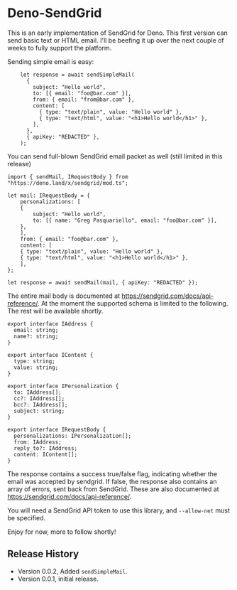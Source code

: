 # Deno-SendGrid
This is an early implementation of SendGrid for Deno.  This first version can send basic text
or HTML email.  I'll be beefing it up over the next couple of weeks to fully support the platform.

Sending simple email is easy:
```
    let response = await sendSimpleMail(
      {
        subject: "Hello world",
        to: [{ email: "foo@bar.com" }],
        from: { email: "from@bar.com" },
        content: [
          { type: "text/plain", value: "Hello world" },
          { type: "text/html", value: "<h1>Hello world</h1>" },
        ],
      },
      { apiKey: "REDACTED" },
    );
```

You can send full-blown SendGrid email packet as well (still limited in this release)

```
import { sendMail, IRequestBody } from "https://deno.land/x/sendgrid/mod.ts";

let mail: IRequestBody = {
    personalizations: [
    {
        subject: "Hello world",
        to: [{ name: "Greg Pasquariello", email: "foo@bar.com" }],
    },
    ],
    from: { email: "foo@bar.com" },
    content: [
    { type: "text/plain", value: "Hello world" },
    { type: "text/html", value: "<h1>Hello world</h1>" },
    ],
};

let response = await sendMail(mail, { apiKey: "REDACTED" });
```

The entire mail body is documented at https://sendgrid.com/docs/api-reference/.  At the moment the supported schema is limited to the following. The rest will be available shortly.

```
export interface IAddress {
  email: string;
  name?: string;
}

export interface IContent {
  type: string;
  value: string;
}

export interface IPersonalization {
  to: IAddress[];
  cc?: IAddress[];
  bcc?: IAddress[];
  subject: string;
}

export interface IRequestBody {
  personalizations: IPersonalization[];
  from: IAddress;
  reply_to?: IAddress;
  content: IContent[];
}
```

The response contains a success true/false flag, indicating whether the email was accepted by sendgrid.  If false, the response also contains an array of errors, sent back from SendGrid.  These are also documented at https://sendgrid.com/docs/api-reference/.

You will need a SendGrid API token to use this library, and `--allow-net` must be specified.

Enjoy for now, more to follow shortly!

## Release History

- Version 0.0.2, Added `sendSimpleMail`.
- Version 0.0.1, initial release.

